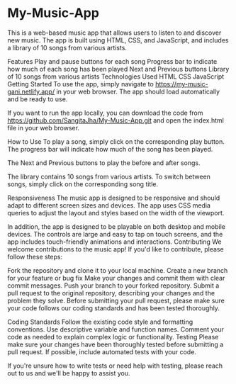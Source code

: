 # My-Music-App
This is a web-based music app that allows users to listen to and discover new music. The app is built using HTML, CSS, and JavaScript, and includes a library of 10 songs from various artists.

Features
Play and pause buttons for each song
Progress bar to indicate how much of each song has been played
Next and Previous buttons
Library of 10 songs from various artists
Technologies Used
HTML
CSS
JavaScript
Getting Started
To use the app, simply navigate to https://my-music-gani.netlify.app/ in your web browser. The app should load automatically and be ready to use.

If you want to run the app locally, you can download the code from https://github.com/SangitaJha/My-Music-App.git and open the index.html file in your web browser.

How to Use
To play a song, simply click on the corresponding play button. The progress bar will indicate how much of the song has been played.

The Next and Previous buttons to play the before and after songs.

The library contains 10 songs from various artists. To switch between songs, simply click on the corresponding song title.

Responsiveness
The music app is designed to be responsive and should adapt to different screen sizes and devices. The app uses CSS media queries to adjust the layout and styles based on the width of the viewport.

In addition, the app is designed to be playable on both desktop and mobile devices. The controls are large and easy to tap on touch screens, and the app includes touch-friendly animations and interactions.
Contributing
We welcome contributions to the music app! If you'd like to contribute, please follow these steps:

Fork the repository and clone it to your local machine.
Create a new branch for your feature or bug fix
Make your changes and commit them with clear commit messages.
Push your branch to your forked repository.
Submit a pull request to the original repository, describing your changes and the problem they solve.
Before submitting your pull request, please make sure your code follows our coding standards and has been tested thoroughly.

Coding Standards
Follow the existing code style and formatting conventions.
Use descriptive variable and function names.
Comment your code as needed to explain complex logic or functionality.
Testing
Please make sure your changes have been thoroughly tested before submitting a pull request. If possible, include automated tests with your code.

If you're unsure how to write tests or need help with testing, please reach out to us and we'll be happy to assist you.

